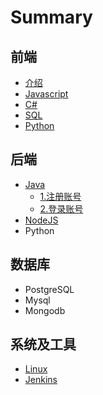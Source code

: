 # Summary

## 前端

* [介绍](README.md)
* [Javascript](userguide/userguide.md)
* [C\#](videos/videos.md)
* [SQL](end/SUMMARY.md)
* [Python](python.md)

## 后端

* [Java](products/products.md)
  * [1.注册账号](products/register.md)
  * [2.登录账号](products/login.md)
* [NodeJS](quickstart/quickstart.md)
* Python

## 数据库

* PostgreSQL
* Mysql
* Mongodb

## 系统及工具

* [Linux](questions/questions.md)
* [Jenkins](questions/jenkins.md)

